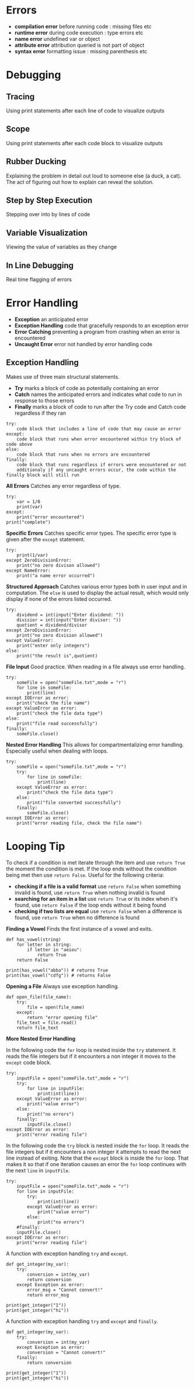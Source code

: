 # Errors

- **compilation error** before running code : missing files etc
- **runtime error** during code execution : type errors etc
- **name error** undefined var or object
- **attribute error** attribution queried is not part of object
- **syntax error** formatting issue : missing parenthesis etc

# Debugging

## Tracing
Using print statements after each line of code to visualize outputs

## Scope
Using print statements after each code block to visualize outputs

## Rubber Ducking
Explaining the problem in detail out loud to someone else (a duck, a cat). The act of figuring out how to explain can reveal the solution.

## Step by Step Execution
Stepping over into by lines of code

## Variable Visualization
Viewing the value of variables as they change

## In Line Debugging
Real time flagging of errors

# Error Handling

- **Exception** an anticipated error
- **Exception Handling** code that gracefully responds to an exception error
- **Error Catching** preventing a program from crashing when an error is encountered
- **Uncaught Error** error not handled by error handling code

## Exception Handling

Makes use of three main structural statements.

- **Try** marks a block of code as potentially containing an error
- **Catch** names the anticipated errors and indicates what code to run in response to those errors
- **Finally** marks a block of code to run after the Try code and Catch code regardless if they ran
```
try:
    code block that includes a line of code that may cause an error
except:
    code block that runs when error encountered within try block of code above
else:
    code block that runs when no errors are encountered
finally:
    code block that runs regardless if errors were encountered or not
    additionaly if any uncaught errors occur, the code within the finally block will still run
```
**All Errors**
Catches any error regardless of type.
```
try:
    var = 1/0
    print(var)
except:
    print("error encountered")
print("complete")
```
**Specific Errors**
Catches specific error types. The specific error type is given after the `except` statement.
```
try:
    print(1/var)
except ZeroDivisionError:
    print("no zero divison allowed")
except NameError:
    print("a name error occurred")
```
**Structured Approach**
Catches various error types both in user input and in computation. The `else` is used to display the actual result, which would only display if none of the errors listed occurred.
```
try:
    dividend = int(input("Enter dividend: "))
    divisior = int(input("Enter divisor: "))
    quotient = dividend/divisor
except ZeroDivisionError:
    print("no zero division allowed")
except ValueError:
    print("enter only integers")
else:
    print("the result is",quotient)
```
**File Input**
Good practice. When reading in a file always use error handling.
```
try:
    someFile = open("someFile.txt",mode = "r")
    for line in someFile:
        print(line)
except IOError as error:
    print("check the file name")
except ValueError as error:
    print("check the file data type")
else:
    print("file read successfully")
finally:
    someFile.close()
```
**Nested Error Handling**
This allows for compartmentalizing error handling. Especially useful when dealing with loops.
```
try:
    someFile = open("someFile.txt",mode = "r")
    try:
        for line in someFile:
            print(line)
    except ValueError as error:
        print("check the file data type")
    else:
        print("file converted successfully")
    finally:
        someFile.close()
except IOError as error:
    print("error reading file, check the file name")

```
# Looping Tip

To check if a condition is met iterate through the item and use `return True` the moment the condition is met.
If the loop ends without the condition being met then use `return False`.
Useful for the following criteria:
- **checking if a file is a valid format** use `return False` when something invalid is found, use `return True` when nothing invalid is found
- **searching for an item in a list** use `return True` or its index when it's found, use `return False` if the loop ends without it being found
- **checking if two lists are equal** use `return False` when a difference is found, use `return True` when no difference is found

**Finding a Vowel**
Finds the first instance of a vowel and exits.
```
def has_vowel(string)
    for letter in string:
        if letter in "aeiou":
            return True
    return False

print(has_vowel("abba")) # returns True
print(has_vowel("cdfg")) # returns False
```
**Opening a File**
Always use exception handling.

```
def open_file(file_name):
    try:
        file = open(file_name)
    except:
        return "error opening file"
    file_text = file.read()
    return file_text
```
**More Nested Error Handling**

In the following code the `for` loop is nested inside the `try` statement. 
It reads the file integers but if it encounters a non integer it moves to the `except` code block.
```
try:
    inputFile = open("someFile.txt",mode = "r")
    try:
        for line in inputFile:
            print(int(line))
    except ValueError as error:
        print("value error")
    else:
        print("no errors")
    finally:
        inputFile.close()
except IOError as error:
    print("error reading file")
```

In the following code the `try` block is nested inside the `for` loop.
It reads the file integers  but if it encounters a non integer it attempts to read the next line instead of exiting.
Note that the `except` block is inside the `for` loop. That makes it so that if one iteration causes an error the `for` loop continues with the next `line` in `inputFile`.
```
try:
    inputFile = open("someFile.txt",mode = "r")
    for line in inputFile:
        try:
            print(int(line))
        except ValueError as error:
            print("value error")
        else:
            print("no errors")
    #finally:
    inputFile.close()
except IOError as error:
    print("error reading file")
```
A function with exception handling `try` and `except`.
```
def get_integer(my_var):
    try:
        conversion = int(my_var)
        return conversion
    except Exception as error:
        error_msg = "Cannot convert!"
        return error_msg

print(get_integer("1"))
print(get_integer("hi"))
```
A function with exception handling `try` and `except` and `finally`.
```
def get_integer(my_var):
    try:
        conversion = int(my_var)
    except Exception as error:
        conversion = "Cannot convert!"
    finally:
        return conversion

print(get_integer("1"))
print(get_integer("hi"))
```
